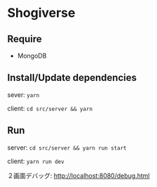 # Shogiverse

## Require

- MongoDB

## Install/Update dependencies

sever: `yarn`

client: `cd src/server && yarn`

## Run

server: `cd src/server && yarn run start`

client: `yarn run dev`

２画面デバッグ: [http://localhost:8080/debug.html](http://localhost:8080/debug.html)
